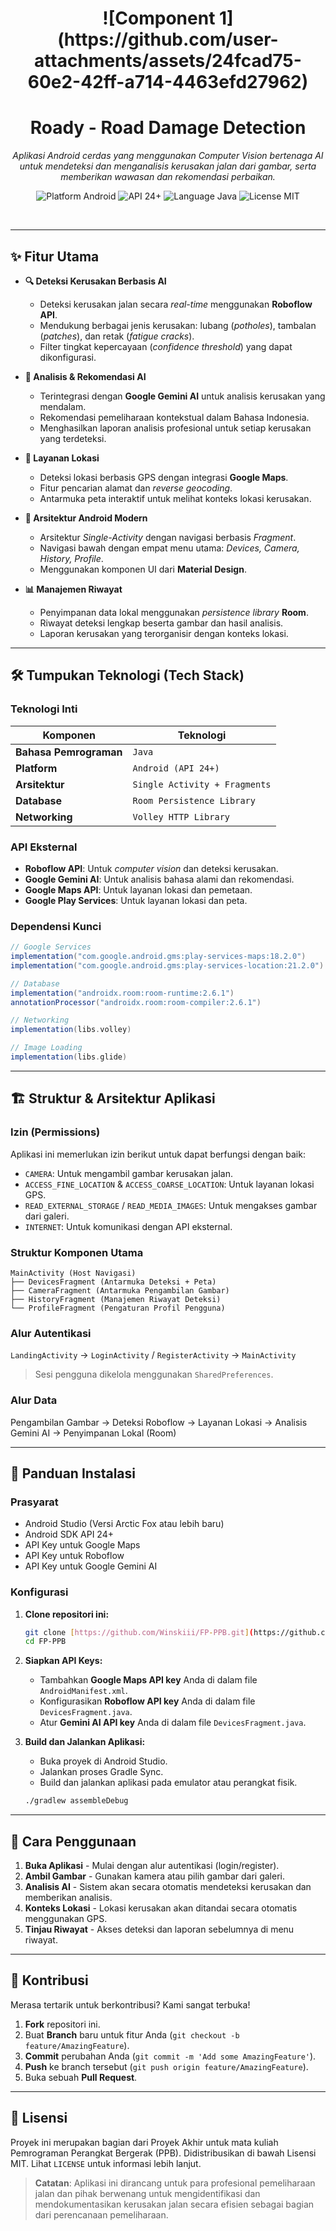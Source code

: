 <div align="center">
  <h1><b> ![Component 1](https://github.com/user-attachments/assets/24fcad75-60e2-42ff-a714-4463efd27962) </b></h1>
  <h1><b>Roady - Road Damage Detection</b></h1>
  <p><i>Aplikasi Android cerdas yang menggunakan Computer Vision bertenaga AI untuk mendeteksi dan menganalisis kerusakan jalan dari gambar, serta memberikan wawasan dan rekomendasi perbaikan.</i></p>

  <p>
    <img src="https://img.shields.io/badge/Platform-Android-green?style=for-the-badge&logo=android" alt="Platform Android">
    <img src="https://img.shields.io/badge/API-24%2B-blue?style=for-the-badge&logo=android" alt="API 24+">
    <img src="https://img.shields.io/badge/Language-Java-orange?style=for-the-badge&logo=java" alt="Language Java">
    <img src="https://img.shields.io/badge/License-MIT-purple?style=for-the-badge" alt="License MIT">
  </p>
  <br>
</div>

---

## ✨ Fitur Utama

-   **🔍 Deteksi Kerusakan Berbasis AI**
    -   Deteksi kerusakan jalan secara *real-time* menggunakan **Roboflow API**.
    -   Mendukung berbagai jenis kerusakan: lubang (*potholes*), tambalan (*patches*), dan retak (*fatigue cracks*).
    -   Filter tingkat kepercayaan (*confidence threshold*) yang dapat dikonfigurasi.

-   **🤖 Analisis & Rekomendasi AI**
    -   Terintegrasi dengan **Google Gemini AI** untuk analisis kerusakan yang mendalam.
    -   Rekomendasi pemeliharaan kontekstual dalam Bahasa Indonesia.
    -   Menghasilkan laporan analisis profesional untuk setiap kerusakan yang terdeteksi.

-   **📍 Layanan Lokasi**
    -   Deteksi lokasi berbasis GPS dengan integrasi **Google Maps**.
    -   Fitur pencarian alamat dan *reverse geocoding*.
    -   Antarmuka peta interaktif untuk melihat konteks lokasi kerusakan.

-   **📱 Arsitektur Android Modern**
    -   Arsitektur *Single-Activity* dengan navigasi berbasis *Fragment*.
    -   Navigasi bawah dengan empat menu utama: *Devices, Camera, History, Profile*.
    -   Menggunakan komponen UI dari **Material Design**.

-   **📊 Manajemen Riwayat**
    -   Penyimpanan data lokal menggunakan *persistence library* **Room**.
    -   Riwayat deteksi lengkap beserta gambar dan hasil analisis.
    -   Laporan kerusakan yang terorganisir dengan konteks lokasi.

---

## 🛠️ Tumpukan Teknologi (Tech Stack)

### **Teknologi Inti**

| Komponen            | Teknologi                                                              |
| ------------------- | ---------------------------------------------------------------------- |
| **Bahasa Pemrograman** | `Java`                                                                 |
| **Platform** | `Android (API 24+)`                                                    |
| **Arsitektur** | `Single Activity + Fragments`                                          |
| **Database** | `Room Persistence Library`                                             |
| **Networking** | `Volley HTTP Library`                                                  |

### **API Eksternal**

-   **Roboflow API**: Untuk *computer vision* dan deteksi kerusakan.
-   **Google Gemini AI**: Untuk analisis bahasa alami dan rekomendasi.
-   **Google Maps API**: Untuk layanan lokasi dan pemetaan.
-   **Google Play Services**: Untuk layanan lokasi dan peta.

### **Dependensi Kunci**

```gradle
// Google Services
implementation("com.google.android.gms:play-services-maps:18.2.0")
implementation("com.google.android.gms:play-services-location:21.2.0")

// Database
implementation("androidx.room:room-runtime:2.6.1")
annotationProcessor("androidx.room:room-compiler:2.6.1")

// Networking
implementation(libs.volley)

// Image Loading
implementation(libs.glide)
```

---

## 🏗️ Struktur & Arsitektur Aplikasi

### **Izin (Permissions)**

Aplikasi ini memerlukan izin berikut untuk dapat berfungsi dengan baik:

-   `CAMERA`: Untuk mengambil gambar kerusakan jalan.
-   `ACCESS_FINE_LOCATION` & `ACCESS_COARSE_LOCATION`: Untuk layanan lokasi GPS.
-   `READ_EXTERNAL_STORAGE` / `READ_MEDIA_IMAGES`: Untuk mengakses gambar dari galeri.
-   `INTERNET`: Untuk komunikasi dengan API eksternal.

### **Struktur Komponen Utama**

```
MainActivity (Host Navigasi)
├── DevicesFragment (Antarmuka Deteksi + Peta)
├── CameraFragment (Antarmuka Pengambilan Gambar)
├── HistoryFragment (Manajemen Riwayat Deteksi)
└── ProfileFragment (Pengaturan Profil Pengguna)
```

### **Alur Autentikasi**

`LandingActivity` → `LoginActivity` / `RegisterActivity` → `MainActivity`
> Sesi pengguna dikelola menggunakan `SharedPreferences`.

### **Alur Data**

Pengambilan Gambar → Deteksi Roboflow → Layanan Lokasi → Analisis Gemini AI → Penyimpanan Lokal (Room)

---

## 🚀 Panduan Instalasi

### **Prasyarat**

-   Android Studio (Versi Arctic Fox atau lebih baru)
-   Android SDK API 24+
-   API Key untuk Google Maps
-   API Key untuk Roboflow
-   API Key untuk Google Gemini AI

### **Konfigurasi**

1.  **Clone repositori ini:**
    ```bash
    git clone [https://github.com/Winskiii/FP-PPB.git](https://github.com/Winskiii/FP-PPB.git)
    cd FP-PPB
    ```

2.  **Siapkan API Keys:**
    -   Tambahkan **Google Maps API key** Anda di dalam file `AndroidManifest.xml`.
    -   Konfigurasikan **Roboflow API key** Anda di dalam file `DevicesFragment.java`.
    -   Atur **Gemini AI API key** Anda di dalam file `DevicesFragment.java`.

3.  **Build dan Jalankan Aplikasi:**
    -   Buka proyek di Android Studio.
    -   Jalankan proses Gradle Sync.
    -   Build dan jalankan aplikasi pada emulator atau perangkat fisik.
    ```bash
    ./gradlew assembleDebug
    ```

---

## 📖 Cara Penggunaan

1.  **Buka Aplikasi** - Mulai dengan alur autentikasi (login/register).
2.  **Ambil Gambar** - Gunakan kamera atau pilih gambar dari galeri.
3.  **Analisis AI** - Sistem akan secara otomatis mendeteksi kerusakan dan memberikan analisis.
4.  **Konteks Lokasi** - Lokasi kerusakan akan ditandai secara otomatis menggunakan GPS.
5.  **Tinjau Riwayat** - Akses deteksi dan laporan sebelumnya di menu riwayat.

---

## 🤝 Kontribusi

Merasa tertarik untuk berkontribusi? Kami sangat terbuka!
1.  **Fork** repositori ini.
2.  Buat **Branch** baru untuk fitur Anda (`git checkout -b feature/AmazingFeature`).
3.  **Commit** perubahan Anda (`git commit -m 'Add some AmazingFeature'`).
4.  **Push** ke branch tersebut (`git push origin feature/AmazingFeature`).
5.  Buka sebuah **Pull Request**.

---

## 📄 Lisensi

Proyek ini merupakan bagian dari Proyek Akhir untuk mata kuliah Pemrograman Perangkat Bergerak (PPB). Didistribusikan di bawah Lisensi MIT. Lihat `LICENSE` untuk informasi lebih lanjut.

> **Catatan**: Aplikasi ini dirancang untuk para profesional pemeliharaan jalan dan pihak berwenang untuk mengidentifikasi dan mendokumentasikan kerusakan jalan secara efisien sebagai bagian dari perencanaan pemeliharaan.

